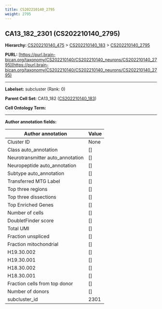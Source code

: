 ```yaml
---
title: CS202210140_2795
weight: 2795
---
```

## CA13_182_2301 (CS202210140_2795)
<b>Hierarchy: </b>
[CS202210140_475](../CS202210140_475) >
[CS202210140_183](../CS202210140_183) >
[CS202210140_2795](../CS202210140_2795)

**PURL:** [https://purl.brain-bican.org/taxonomy/CS202210140/CS202210140_neurons/CS202210140_2795](https://purl.brain-bican.org/taxonomy/CS202210140/CS202210140_neurons/CS202210140_2795)

---


**Labelset:** subcluster (Rank: 0)

**Parent Cell Set:** CA13_182 ([CS202210140_183](../CS202210140_183))



**Cell Ontology Term:** 

[MARKER GENES.]: #


---

[TRANSFERRED ANNOTATIONS.]: #


[AUTHOR ANNOTATION FIELDS.]: #


**Author annotation fields:**

| Author annotation | Value |
|-------------------|-------|
|Cluster ID|None|
|Class auto_annotation|[]|
|Neurotransmitter auto_annotation|[]|
|Neuropeptide auto_annotation|[]|
|Subtype auto_annotation|[]|
|Transferred MTG Label|[]|
|Top three regions|[]|
|Top three dissections|[]|
|Top Enriched Genes|[]|
|Number of cells|[]|
|DoubletFinder score|[]|
|Total UMI|[]|
|Fraction unspliced|[]|
|Fraction mitochondrial|[]|
|H19.30.002|[]|
|H19.30.001|[]|
|H18.30.002|[]|
|H18.30.001|[]|
|Fraction cells from top donor|[]|
|Number of donors|[]|
|subcluster_id|2301|
